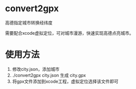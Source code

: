 # convert2gpx
高德指定城市转换经纬度

需要配合xcode虚拟定位，可对城市漫游，快速实现高德点亮城市。

# 使用方法
1. 修改city.json，添加城市
2. ./convert2gpx city.json 生成 city.gpx
3. 将gpx文件添加到xcode工程，虚拟定位选择该文件即可

